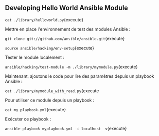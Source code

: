 ## Developing Hello World Ansible Module

`cat ./library/helloworld.py`{execute}

Mettre en place l'environnement de test des modules Ansible :

`git clone git://github.com/ansible/ansible.git`{execute}

`source ansible/hacking/env-setup`{execute}

Tester le module localement :

`ansible/hacking/test-module -m ./library/mymodule.py`{execute}

Maintenant, ajoutons le code pour lire des paramètres depuis un playbook Ansible :

`cat ./library/mymodule_with_read.py`{execute

Pour utiliser ce module depuis un playbook :

`cat my_playbook.yml`{execute}

Exécuter ce playbook :

`ansible-playbook myplaybook.yml -i localhost -v`{execute}
